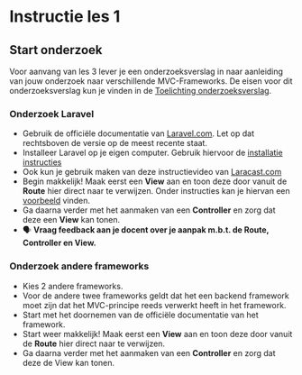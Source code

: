 # Instructie les 1

## Start onderzoek

Voor aanvang van les 3 lever je een onderzoeksverslag in naar aanleiding van jouw onderzoek naar verschillende MVC-Frameworks. De eisen voor dit onderzoeksverslag kun je vinden in de [Toelichting onderzoeksverslag](../instructies/toelichting-onderzoeksverslag.md).

### Onderzoek Laravel

- Gebruik de officiële documentatie van [Laravel.com](https://laravel.com/docs/12.x). Let op dat rechtsboven de versie op de meest recente staat.
- Installeer Laravel op je eigen computer. Gebruik hiervoor de [installatie instructies](../instructies/installatie.md)
- Ook kun je gebruik maken van deze instructievideo van [Laracast.com](https://laracasts.com/series/30-days-to-learn-laravel-11/)
- Begin makkelijk! Maak eerst een **View** aan en toon deze door vanuit de **Route** hier direct naar te verwijzen. Onder instructies kan je hiervan een [voorbeeld](../instructies/new-project-and-route.md) vinden. 
- Ga daarna verder met het aanmaken van een **Controller** en zorg dat deze een **View** kan tonen.
- 🗣️ **Vraag feedback aan je docent over je aanpak m.b.t. de Route, Controller en View.** 

### Onderzoek andere frameworks

- Kies 2 andere frameworks.
- Voor de andere twee frameworks geldt dat het een backend framework moet zijn dat het MVC-principe reeds verwerkt heeft in het framework.
- Start met het doornemen van de officiële documentatie van het framework.
- Start weer makkelijk! Maak eerst een **View** aan en toon deze door vanuit de **Route** hier direct naar te verwijzen.
- Ga daarna verder met het aanmaken van een **Controller** en zorg dat deze de View kan tonen.

